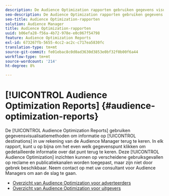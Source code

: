 ```yaml
---
description: De Audience Optimization rapporten gebruiken gegevens visualisatiemethodes om informatie over de bestemmingen in uw rekening van de Audience Manager terug te keren. In elk rapport, kunt u op bijna om het even welk gegevenspunt klikken om gedetailleerde informatie over dat punt terug te keren. Deze Audience Optimization-inzichten kunnen worden toegepast op verschillende gebruiksgevallen in advertenties en publicatiekanalen, maar zijn standaard niet beschikbaar. Neem contact op met uw consultant voor Audience Managers om aan de slag te gaan.
seo-description: De Audience Optimization rapporten gebruiken gegevens visualisatiemethodes om informatie over de bestemmingen in uw rekening van de Audience Manager terug te keren. In elk rapport, kunt u op bijna om het even welk gegevenspunt klikken om gedetailleerde informatie over dat punt terug te keren. Deze Audience Optimization-inzichten kunnen worden toegepast op verschillende gebruiksgevallen in advertenties en publicatiekanalen, maar zijn standaard niet beschikbaar. Neem contact op met uw consultant voor Audience Managers om aan de slag te gaan.
seo-title: Audience Optimization-rapporten
solution: Audience Manager
title: Audience Optimization-rapporten
uuid: b06efa28-f56a-4b72-978e-e0c067f54798
feature: Audience Optimization Reports
exl-id: 673267fb-5655-4cc2-ac2c-c717ea5830fc
translation-type: tm+mt
source-git-commit: fe01ebac8c0d0ad3630d3853e0bf32f0b00f6a44
workflow-type: tm+mt
source-wordcount: '214'
ht-degree: 8%

---
```


# [!UICONTROL Audience Optimization Reports] {#audience-optimization-reports}

De [!UICONTROL Audience Optimization Reports] gebruiken gegevensvisualisatiemethoden om informatie op [!UICONTROL destinations] in uw rekening van de Audience Manager terug te keren. In elk rapport, kunt u op bijna om het even welk gegevenspunt klikken om gedetailleerde informatie over dat punt terug te keren. Deze [!UICONTROL Audience Optimization] inzichten kunnen op verscheidene gebruiksgevallen op reclame en publicatiekanalen worden toegepast, maar zijn niet door gebrek beschikbaar. Neem contact op met uw consultant voor Audience Managers om aan de slag te gaan.

+ [Overzicht van Audience Optimization voor adverteerders](aor-advertisers/aor-advertisers.md)
+ [Overzicht van Audience Optimization voor uitgevers](aor-publishers/aor-publishers.md)
